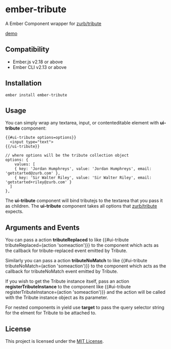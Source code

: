 ember-tribute
==============================================================================

A Ember Component wrapper for [zurb/tribute](https://github.com/zurb/tribute)

[demo](https://malayalirobz.github.io/ember-tribute/docs/demos)

Compatibility
------------------------------------------------------------------------------

* Ember.js v2.18 or above
* Ember CLI v2.13 or above


Installation
------------------------------------------------------------------------------

```
ember install ember-tribute
```


Usage
------------------------------------------------------------------------------

You can simply wrap any textarea, input, or contenteditable element with **ui-tribute** component:

```
{{#ui-tribute options=options}}
  <input type="text">
{{/ui-tribute}}

// where options will be the tribute collection object
options: {
    values: [
    { key: 'Jordan Humphreys', value: 'Jordan Humphreys', email: 'getstarted@zurb.com' },
    { key: 'Sir Walter Riley', value: 'Sir Walter Riley', email: 'getstarted+riley@zurb.com' }
  ]
},
```

The **ui-tribute**  component will bind tributejs to the textarea that you pass it as children.
The **ui-tribute**  component takes all options that [zurb/tribute](https://github.com/zurb/tribute) expects. 


Arguments and Events
--------------------------------------------------------------------------------
You can pass a action **tributeReplaced** to  like {{#ui-tribute tributeReplaced=(action 'someaction')}} to the component which acts as the callback for tribute-replaced event emitted by Tribute.

Similarly you can pass a action **tributeNoMatch** to  like {{#ui-tribute tributeNoMatch=(action 'someaction')}} to the component which acts as the callback for tributeNoMatch event emitted by Tribute.

If you wish to get the Tribute instance itself, pass an action **registerTributeInstance** to the component like {{#ui-tribute registerTributeInstance=(action 'someaction')}} and the action will be called with the Tribute instance object as its parameter.

For nested components in yield use **target** to pass the query selector string for the elment for Tribute to be attached to. 

License
------------------------------------------------------------------------------

This project is licensed under the [MIT License](LICENSE.md).

